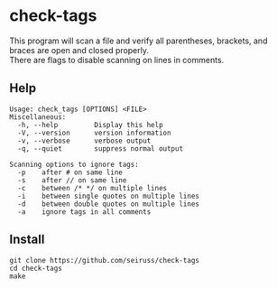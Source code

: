 # check-tags
This program will scan a file and verify all parentheses, brackets, and braces are open and closed properly.<br />
There are flags to disable scanning on lines in comments.

## Help ##
    Usage: check_tags [OPTIONS] <FILE>
    Miscellaneous:
      -h, --help         Display this help
      -V, --version      version information
      -v, --verbose      verbose output
      -q, --quiet        suppress normal output

    Scanning options to ignore tags:
      -p    after # on same line
      -s    after // on same line
      -c    between /* */ on multiple lines
      -i    between single quotes on multiple lines
      -d    between double quotes on multiple lines
      -a    ignore tags in all comments

## Install ##
    git clone https://github.com/seiruss/check-tags
    cd check-tags
    make
